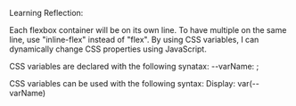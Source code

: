Learning Reflection:

Each flexbox container will be on its own line. To have multiple on the same line, use "inline-flex" instead of "flex". By using CSS variables, I can dynamically change CSS properties using JavaScript. 

CSS variables are declared with the following synatax:
--varName: <varValue>;

CSS variables can be used with the following syntax:
Display: var(--varName)
